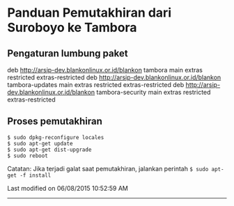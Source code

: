# Panduan Pemutakhiran dari Suroboyo ke Tambora

## Pengaturan lumbung paket
deb http://arsip-dev.blankonlinux.or.id/blankon tambora main extras restricted
extras-restricted
deb http://arsip-dev.blankonlinux.or.id/blankon tambora-updates main extras
restricted extras-restricted
deb http://arsip-dev.blankonlinux.or.id/blankon tambora-security main extras
restricted extras-restricted

## Proses pemutakhiran

```
$ sudo dpkg-reconfigure locales
$ sudo apt-get update
$ sudo apt-get dist-upgrade
$ sudo reboot
```

Catatan: Jika terjadi galat saat pemutakhiran, jalankan perintah
`$ sudo apt-get -f install`

Last modified on 06/08/2015 10:52:59 AM
 
---
 
